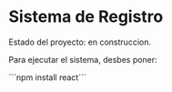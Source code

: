<h1> Sistema de Registro</h1>

Estado del proyecto: en construccion. 

Para ejecutar el sistema, desbes poner:

´´´npm install react´´´
